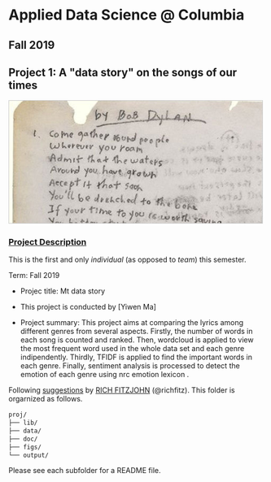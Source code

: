 # Applied Data Science @ Columbia
## Fall 2019
## Project 1: A "data story" on the songs of our times

<img src="figs/title1.jpeg" width="500">

### [Project Description](doc/Proj1_desc.md)
This is the first and only *individual* (as opposed to *team*) this semester. 

Term: Fall 2019

+ Projec title: Mt data story
+ This project is conducted by [Yiwen Ma]

+ Project summary: This project aims at comparing the lyrics among different genres from several aspects. Firstly, the number of words in each song is counted and ranked. Then, wordcloud is applied to view the most frequent word used in the whole data set and each genre indipendently. Thirdly, TFIDF is applied to find the important words in each genre. Finally, sentiment analysis is processed to detect the emotion of each genre using nrc emotion lexicon .

Following [suggestions](http://nicercode.github.io/blog/2013-04-05-projects/) by [RICH FITZJOHN](http://nicercode.github.io/about/#Team) (@richfitz). This folder is orgarnized as follows.

```
proj/
├── lib/
├── data/
├── doc/
├── figs/
└── output/
```

Please see each subfolder for a README file.
